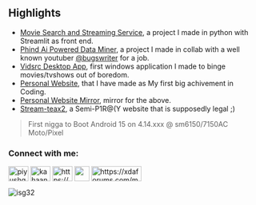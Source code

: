 ## Highlights
* [Movie Search and Streaming Service](https://github.com/isg32/vidsrc-streamlit/), a project I made in python with Streamlit as front end.
* [Phind Ai Powered Data Miner](https://github.com/isg32/paid-detector), a project I made in collab with a well known youtuber [@bugswriter](https://github.com/bugswriter) for a job.
* [Vidsrc Desktop App](https://github.com/isg32/videosauce), first windows application I made to binge movies/tvshows out of boredom.
* [Personal Website](https://isg32.github.io), that I have made as My first big achivement in Coding.
* [Personal Website Mirror](https://isg32.codeberg.page/), mirror for the above.
* [Stream-teax2](https://isg32.github.io/projects/streamteax2/), a Semi-P1R@(Y website that is supposedly legal ;)

> First nigga to Boot Android 15 on 4.14.xxx @ sm6150/7150AC Moto/Pixel

<h3 align="left">Connect with me:</h3>
<p align="left">
<a href="https://www.linkedin.com/in/sapangajjar101105/" target="blank"><img align="center" src="https://raw.githubusercontent.com/rahuldkjain/github-profile-readme-generator/master/src/images/icons/Social/linked-in-alt.svg" alt="piyushgarg195" height="30" width="40" /></a>
<a href="https://instagram.com/kahaan.ho.sapan" target="blank"><img align="center" src="https://raw.githubusercontent.com/rahuldkjain/github-profile-readme-generator/master/src/images/icons/Social/instagram.svg" alt="kahaan.ho.sapan" height="30" width="40" /></a>
<a href="https://www.youtube.com/@isg32" target="blank"><img align="center" src="https://raw.githubusercontent.com/rahuldkjain/github-profile-readme-generator/master/src/images/icons/Social/youtube.svg" alt="https://www.youtube.com/@isg32" height="30" width="40" /></a>
<a href="https://codeberg.org/isg32" target="blank"><img align="center" src="https://design.codeberg.org/logo-kit/icon_inverted.svg" alt="" height='30' width='30'></a>
<a href="https://xdaforums.com/m/gajjar01.11027239/" target="blank"><img align="center" src="https://xdaforums.com/data/assets/logo/xda-white-text.png" alt="https://xdaforums.com/m/gajjar01.11027239/" height="30" width="100" /></a>
</p>

<p align="left"> <img src="https://komarev.com/ghpvc/?username=isg32&label=Profile%20views&color=0e75b6&style=flat" alt="isg32" /> </p>
